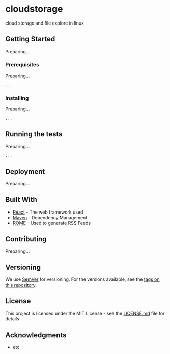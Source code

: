 # cloudstorage
cloud storage and file explore in linux


## Getting Started

Preparing...

### Prerequisites

Preparing...

```
...
```

### Installing

Preparing...


```
...
```



## Running the tests

Preparing...


```
...
```


## Deployment

Preparing...


## Built With

* [React](http://www.reactjs.org) - The web framework used
* [Maven](https://maven.apache.org/) - Dependency Management
* [ROME](https://rometools.github.io/rome/) - Used to generate RSS Feeds

## Contributing

Preparing...


## Versioning

We use [SemVer](http://semver.org/) for versioning. For the versions available, see the [tags on this repository](https://github.com/your/project/tags). 


## License

This project is licensed under the MIT License - see the [LICENSE.md](LICENSE.md) file for details

## Acknowledgments

* etc
